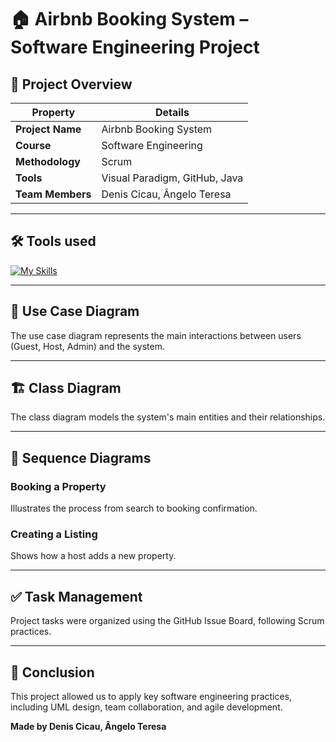 # 🏠 Airbnb Booking System – Software Engineering Project

## 🔖 Project Overview

| Property           | Details                      |
|--------------------|-------------------------------|
| **Project Name**   | Airbnb Booking System         |
| **Course**         | Software Engineering          |
| **Methodology**    | Scrum                         |
| **Tools**          | Visual Paradigm, GitHub, Java |
| **Team Members**   | Denis Cicau, Ângelo Teresa    |

---

## 🛠️ Tools used

[![My Skills](https://skillicons.dev/icons?i=git,github,discord)](https://skillicons.dev)

---

## 🧩 Use Case Diagram

The use case diagram represents the main interactions between users (Guest, Host, Admin) and the system.

---

## 🏗️ Class Diagram

The class diagram models the system's main entities and their relationships.

---

## 🔄 Sequence Diagrams

### Booking a Property

Illustrates the process from search to booking confirmation.

### Creating a Listing

Shows how a host adds a new property.

---

## ✅ Task Management

Project tasks were organized using the GitHub Issue Board, following Scrum practices.

---

## 🧾 Conclusion

This project allowed us to apply key software engineering practices, including UML design, team collaboration, and agile development.

**Made by Denis Cicau, Ângelo Teresa**
